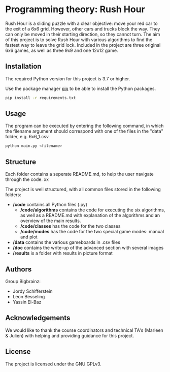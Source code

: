 # Programming theory: Rush Hour

Rush Hour is a sliding puzzle with a clear objective: move your red car to the exit of a 6x6 grid. However, other cars and trucks block the way. They can only be moved in their starting direction, so they cannot turn. The aim of this project is to solve Rush Hour with various algorithms to find the fastest way to leave the grid lock. Included in the project are three original 6x6 games, as well as three 9x9 and one 12x12 game.

## Installation

The required Python version for this project is 3.7 or higher.

Use the package manager [pip](https://pip.pypa.io/en/stable/) to be able to install the Python packages.

```bash
pip install -r requirements.txt
```

## Usage

The program can be executed by entering the following command, in which the filename argument should correspond with one of the files in the "data" folder, e.g. 6x6_1.csv

```bash
python main.py <filename>
```

## Structure

Each folder contains a seperate README.md, to help the user navigate through the code. xx

The project is well structured, with all common files stored in the following folders:

* **/code** contains all Python files (.py)
  * **/code/algorithms** contains the code for executing the six algorithms, as well as a README.md with explanation of the algorithms and an overview of the main results.
  * **/code/classes** has the code for the two classes
  * **/code/modes** has the code for the two special game modes: manual and plot
* **/data** contains the various gameboards in .csv files
* **/doc** contains the write-up of the advanced section with several images
* **/results** is a folder with results in picture format


## Authors

Group Bigbrainz:

* Jordy Schifferstein
* Leon Besseling
* Yassin El-Baz

## Acknowledgements

We would like to thank the course coordinators and technical TA's (Marleen & Julien) with helping and providing guidance for this project.

## License

The project is licensed under the GNU GPLv3.
